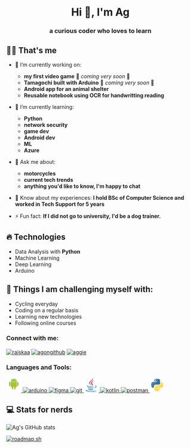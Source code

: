 <h1 align="center">Hi 👋, I'm Ag</h1>
<h3 align="center">a curious coder who loves to learn</h3>

## 👩‍💻 That's me 
- 🔭 I’m currently working on:
  -  **my first video game** 🚀 *coming very soon* 🚀
  -  **Tamagochi built with Arduino** 🚀 *coming very soon* 🚀
  -  **Android app for an animal shelter**
  -  **Reusable notebook using OCR for handwritting reading**

- 🌱 I’m currently learning:
  -  **Python**
  -  **network security**
  -  **game dev**
  -  **Android dev**
  -  **ML**
  -  **Azure**

- 💬 Ask me about:
  -  **motorcycles**
  -  **current tech trends**
  -  **anything you'd like to know, I'm happy to chat**

- 📄 Know about my experiences: **I hold BSc of Computer Science and worked in Tech Support for 5 years**

- ⚡ Fun fact: **If I did not go to university, I'd be a dog trainer.**

## :fire: Technologies 
- Data Analysis with **Python**
- Machine Learning
- Deep Learning
- Arduino

## :muscle: Things I am challenging myself with:
- Cycling everyday
- Coding on a regular basis
- Learning new technologies
- Following online courses

<h3 align="left">Connect with me:</h3>
<p align="left">
<a href="https://kaggle.com/rajskaa" target="blank"><img align="center" src="https://raw.githubusercontent.com/rahuldkjain/github-profile-readme-generator/master/src/images/icons/Social/kaggle.svg" alt="rajskaa" height="30" width="40" /></a>
<a href="https://www.leetcode.com/agongithub" target="blank"><img align="center" src="https://raw.githubusercontent.com/rahuldkjain/github-profile-readme-generator/master/src/images/icons/Social/leet-code.svg" alt="agongithub" height="30" width="40" /></a>
<a href="https://roadmap.sh/u/aggie" target="blank"><img align="center" src="https://img.tablecdn.com/hYJdL5he5iam/gkGl28lf2y5m.png" alt="aggie" height="40" width="40" /></a>
</p>

<h3 align="left">Languages and Tools:</h3>
<p align="left"> <a href="https://developer.android.com" target="_blank" rel="noreferrer"> <img src="https://raw.githubusercontent.com/devicons/devicon/master/icons/android/android-original-wordmark.svg" alt="android" width="40" height="40"/> </a> <a href="https://www.arduino.cc/" target="_blank" rel="noreferrer"> <img src="https://cdn.worldvectorlogo.com/logos/arduino-1.svg" alt="arduino" width="40" height="40"/> </a> <a href="https://www.figma.com/" target="_blank" rel="noreferrer"> <img src="https://www.vectorlogo.zone/logos/figma/figma-icon.svg" alt="figma" width="40" height="40"/> </a> <a href="https://git-scm.com/" target="_blank" rel="noreferrer"> <img src="https://www.vectorlogo.zone/logos/git-scm/git-scm-icon.svg" alt="git" width="40" height="40"/> </a> <a href="https://www.java.com" target="_blank" rel="noreferrer"> <img src="https://raw.githubusercontent.com/devicons/devicon/master/icons/java/java-original.svg" alt="java" width="40" height="40"/> </a> <a href="https://kotlinlang.org" target="_blank" rel="noreferrer"> <img src="https://www.vectorlogo.zone/logos/kotlinlang/kotlinlang-icon.svg" alt="kotlin" width="40" height="40"/> </a> <a href="https://postman.com" target="_blank" rel="noreferrer"> <img src="https://www.vectorlogo.zone/logos/getpostman/getpostman-icon.svg" alt="postman" width="40" height="40"/> </a> <a href="https://www.python.org" target="_blank" rel="noreferrer"> <img src="https://raw.githubusercontent.com/devicons/devicon/master/icons/python/python-original.svg" alt="python" width="40" height="40"/> </a> </p>

## 💻 Stats for nerds
![Ag's GitHub stats](https://github-readme-stats.vercel.app/api?username=agongithub&show_icons=true&theme=aura_dark)

[![roadmap.sh](https://roadmap.sh/card/wide/665b5028b998f3b3c73547dc?variant=dark&roadmaps=android%2Ccyber-security%2Cdata-analyst%2C66f69442c45e253cb0d55be0)](https://roadmap.sh)
